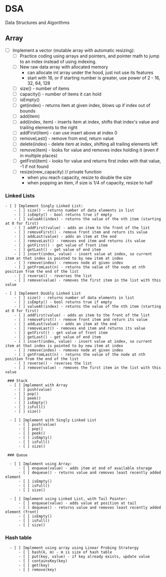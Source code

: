 # DSA
Data Structures and Algorithms

  ## Array
- [ ] Implement a vector (mutable array with automatic resizing):
    - [ ] Practice coding using arrays and pointers, and pointer math to jump to an index instead of using indexing.
    - [ ] New raw data array with allocated memory
        - can allocate int array under the hood, just not use its features
        - start with 16, or if starting number is greater, use power of 2 - 16, 32, 64, 128
    - [ ] size() - number of items
    - [ ] capacity() - number of items it can hold
    - [ ] isEmpty()
    - [ ] get(index) - returns item at given index, blows up if index out of bounds
    - [ ] add(item)
    - [ ] add(index, item) - inserts item at index, shifts that index's value and trailing elements to the right
    - [ ] addFirst(item) - can use insert above at index 0
    - [ ] removeLast() - remove from end, return value
    - [ ] delete(index) - delete item at index, shifting all trailing elements left
    - [ ] remove(item) - looks for value and removes index holding it (even if in multiple places)
    - [ ] getFirst(item) - looks for value and returns first index with that value, -1 if not found
    - [ ] resize(new_capacity) // private function
        - when you reach capacity, resize to double the size
        - when popping an item, if size is 1/4 of capacity, resize to half

 ### Linked Lists

    - [ ] Implement Singly Linked List:
        - [ ] size() - returns number of data elements in list
        - [ ] isEmpty() - bool returns true if empty
        - [ ] valueAt(index) - returns the value of the nth item (starting at 0 for first)
        - [ ] addFirst(value) - adds an item to the front of the list
        - [ ] removeFirst() - remove front item and return its value
        - [ ] addLast(value) - adds an item at the end
        - [ ] removeLast() - removes end item and returns its value
        - [ ] getFirst() - get value of front item
        - [ ] getLast() - get value of end item
        - [ ] insert(index, value) - insert value at index, so current item at that index is pointed to by new item at index
        - [ ] remove(index) - removes node at given index
        - [ ] getFromLast(n) - returns the value of the node at nth position from the end of the list
        - [ ] reverse() - reverses the list
        - [ ] remove(value) - removes the first item in the list with this value

    - [ ] Implement Doubly Linked List
        - [ ] size() - returns number of data elements in list
        - [ ] isEmpty() - bool returns true if empty
        - [ ] valueAt(index) - returns the value of the nth item (starting at 0 for first)
        - [ ] addFirst(value) - adds an item to the front of the list
        - [ ] removeFirst() - remove front item and return its value
        - [ ] addLast(value) - adds an item at the end
        - [ ] removeLast() - removes end item and returns its value
        - [ ] getFirst() - get value of front item
        - [ ] getLast() - get value of end item
        - [ ] insert(index, value) - insert value at index, so current item at that index is pointed to by new item at index
        - [ ] remove(index) - removes node at given index
        - [ ] getFromLast(n) - returns the value of the node at nth position from the end of the list
        - [ ] reverse() - reverses the list
        - [ ] remove(value) - removes the first item in the list with this value

     ### Stack
      - [ ] Implement with Array
        - [ ] push(value)
        - [ ] pop()
        - [ ] peek()
        - [ ] isEmpty()
        - [ ] isFull()
        - [ ] size()

      - [ ] Implement with Singly Linked List
          - [ ] push(value)
          - [ ] pop()
          - [ ] peek()
          - [ ] isEmpty()
          - [ ] isFull()
          - [ ] size()

     ### Queue

      - [ ] Implement using Array:
          - [ ] enqueue(value) - adds item at end of available storage
          - [ ] dequeue() - returns value and removes least recently added element
          - [ ] isEmpty()
          - [ ] isFull()
          - [ ] size()

      - [ ] Implement using Linked List, with Tail Pointer:
          - [ ] enqueue(value) - adds value at position at tail
          - [ ] dequeue() - returns value and removes least recently added element (front)
          - [ ] isEmpty()
          - [ ] isFull()
          - [ ] size()

   ### Hash table
      - [ ] Implement using array using Linear Probing Stratergy
          - [ ] hash(k, m) - m is size of hash table
          - [ ] put(key, value) - if key already exists, update value
          - [ ] containsKey(key)
          - [ ] get(key)
          - [ ] remove(key)
